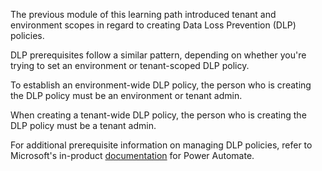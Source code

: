 The previous module of this learning path introduced tenant and 
environment scopes in regard to creating Data Loss Prevention (DLP) policies. 

DLP prerequisites follow a similar pattern, depending on whether you're trying to set
an environment or tenant-scoped DLP policy.

To establish an environment-wide DLP policy, the person who is creating the DLP
policy must be an environment or tenant admin.

When creating a tenant-wide DLP policy, the person who is creating the DLP
policy must be a tenant admin.

For additional prerequisite information on managing DLP policies, refer to Microsoft's in-product
[documentation](https://docs.microsoft.com/power-automate/prevent-data-loss#managing-dlp-policies) 
for Power Automate.
